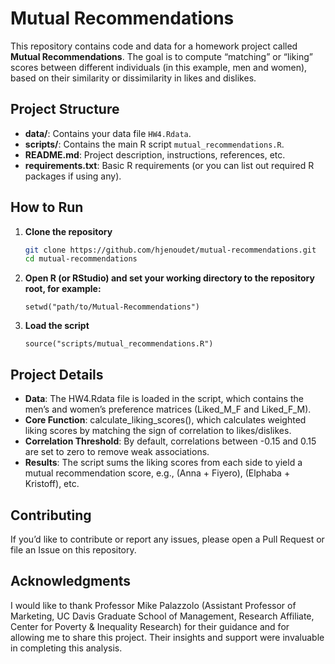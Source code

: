 # Mutual Recommendations

This repository contains code and data for a homework project called **Mutual Recommendations**. The goal is to compute “matching” or “liking” scores between different individuals (in this example, men and women), based on their similarity or dissimilarity in likes and dislikes.

## Project Structure

- **data/**: Contains your data file `HW4.Rdata`.
- **scripts/**: Contains the main R script `mutual_recommendations.R`.  
- **README.md**: Project description, instructions, references, etc.
- **requirements.txt**: Basic R requirements (or you can list out required R packages if using any).

## How to Run

1. **Clone the repository**  
   ```bash
   git clone https://github.com/hjenoudet/mutual-recommendations.git
   cd mutual-recommendations
   ```

2. **Open R (or RStudio) and set your working directory to the repository root, for example:**
   ```{r}
   setwd("path/to/Mutual-Recommendations")
   ```
3. **Load the script**
   ```{r}
   source("scripts/mutual_recommendations.R")
   ```
## Project Details 
- **Data**: The HW4.Rdata file is loaded in the script, which contains the men’s and women’s preference matrices (Liked_M_F and Liked_F_M).
- **Core Function**: calculate_liking_scores(), which calculates weighted liking scores by matching the sign of correlation to likes/dislikes.
- **Correlation Threshold**: By default, correlations between -0.15 and 0.15 are set to zero to remove weak associations.
- **Results**: The script sums the liking scores from each side to yield a mutual recommendation score, e.g., (Anna + Fiyero), (Elphaba + Kristoff), etc.

## Contributing
If you’d like to contribute or report any issues, please open a Pull Request or file an Issue on this repository.

## Acknowledgments
I would like to thank Professor Mike Palazzolo (Assistant Professor of Marketing, UC Davis Graduate School of Management, Research Affiliate, Center for Poverty & Inequality Research) for their guidance and for allowing me to share this project. Their insights and support were invaluable in completing this analysis.
